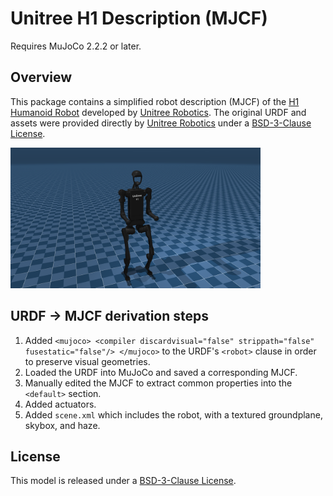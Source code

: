 # Unitree H1 Description (MJCF)

Requires MuJoCo 2.2.2 or later.

## Overview

This package contains a simplified robot description (MJCF) of the [H1 Humanoid
Robot](https://www.unitree.com/h1/) developed by [Unitree
Robotics](https://www.unitree.com/). The original URDF and assets were provided
directly by [Unitree Robotics](https://www.unitree.com/) under a [BSD-3-Clause
License](LICENSE).

<p float="left">
  <img src="h1.png" width="400">
</p>

## URDF → MJCF derivation steps

1. Added `<mujoco> <compiler discardvisual="false" strippath="false" fusestatic="false"/> </mujoco>` to the URDF's
   `<robot>` clause in order to preserve visual geometries.
2. Loaded the URDF into MuJoCo and saved a corresponding MJCF.
3. Manually edited the MJCF to extract common properties into the `<default>` section.
4. Added actuators.
5. Added `scene.xml` which includes the robot, with a textured groundplane, skybox, and haze.

## License

This model is released under a [BSD-3-Clause License](LICENSE).
